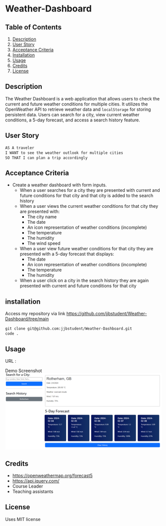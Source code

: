 # Weather-Dashboard

## Table of Contents
1. [Description](#description)
2. [User Story](#user-story)
3. [Acceptance Criteria](#acceptance-criteria)
5. [Installation](#installation)
6. [Usage](#usage)
7. [Credits](#credits)
8. [License](#license)

## Description
The Weather Dashboard is a web application that allows users to check the current and future weather conditions for multiple cities. It utilizes the OpenWeather API to retrieve weather data and `localStorage` for storing persistent data. Users can search for a city, view current weather conditions, a 5-day forecast, and access a search history feature.

## User Story
```text
AS A traveler
I WANT to see the weather outlook for multiple cities
SO THAT I can plan a trip accordingly
```
## Acceptance Criteria
* Create a weather dashboard with form inputs.
  * When a user searches for a city they are presented with current and future conditions for that city and that city is added to the search history
  * When a user views the current weather conditions for that city they are presented with:
    * The city name
    * The date
    * An icon representation of weather conditions (incomplete)
    * The temperature
    * The humidity
    * The wind speed
  * When a user view future weather conditions for that city they are presented with a 5-day forecast that displays:
    * The date
    * An icon representation of weather conditions (incomplete)
    * The temperature
    * The humidity
  * When a user click on a city in the search history they are again presented with current and future conditions for that city
 
## installation

Access my repository via link https://github.com/jjbstudent/Weather-Dashboard/tree/main
```
git clone git@github.com:jjbstudent/Weather-Dashboard.git
code . 
```
## Usage
URL :  

Demo Screenshot
![Weather Dashboard Screenshot](/ref/Screenshot%202024-02-04%20163940.png)

## Credits
- https://openweathermap.org/forecast5
- https://api.jquery.com/
- Course Leader
- Teaching assistants

## License 
Uses MIT license
